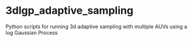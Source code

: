 # 3dlgp_adaptive_sampling
Python scripts for running 3d adaptive sampling with multiple AUVs using a log Gaussian Process
